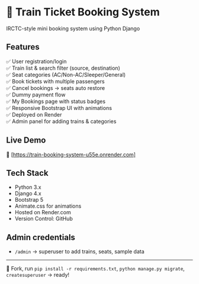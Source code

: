 # 🚂 Train Ticket Booking System

IRCTC-style mini booking system using Python Django

## Features
✅ User registration/login  
✅ Train list & search filter (source, destination)  
✅ Seat categories (AC/Non-AC/Sleeper/General)  
✅ Book tickets with multiple passengers  
✅ Cancel bookings → seats auto restore  
✅ Dummy payment flow  
✅ My Bookings page with status badges  
✅ Responsive Bootstrap UI with animations  
✅ Deployed on Render  
✅ Admin panel for adding trains & categories

## Live Demo
🔗 [https://train-booking-system-u55e.onrender.com]

## Tech Stack
- Python 3.x
- Django 4.x
- Bootstrap 5
- Animate.css for animations
- Hosted on Render.com
- Version Control: GitHub

## Admin credentials
- `/admin` → superuser to add trains, seats, sample data

---

📌 Fork, run `pip install -r requirements.txt`, `python manage.py migrate`, `createsuperuser` → ready!
